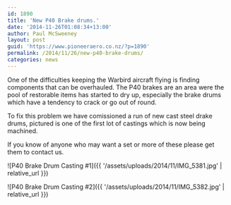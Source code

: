 ```yaml
---
id: 1890
title: 'New P40 Brake drums.'
date: '2014-11-26T01:08:34+13:00'
author: Paul McSweeney
layout: post
guid: 'https://www.pioneeraero.co.nz/?p=1890'
permalink: /2014/11/26/new-p40-brake-drums/
categories: news
---
```


One of the difficulties keeping the Warbird aircraft flying is finding components that can be overhauled. The P40 brakes are an area were the pool of restorable items has started to dry up, especially the brake drums which have a tendency to crack or go out of round.

To fix this problem we have comissioned a run of new cast steel drake drums, pictured is one of the first lot of castings which is now being machined.

If you know of anyone who may want a set or more of these please get them to contact us.

![P40 Brake Drum Casting #1]({{ '/assets/uploads/2014/11/IMG_5381.jpg' | relative_url }})

![P40 Brake Drum Casting #2]({{ '/assets/uploads/2014/11/IMG_5382.jpg' | relative_url }})

